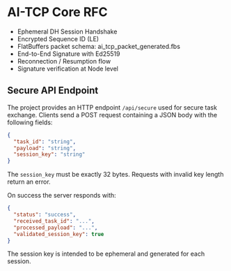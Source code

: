 # AI-TCP Core RFC

- Ephemeral DH Session Handshake
- Encrypted Sequence ID (LE)
- FlatBuffers packet schema: ai_tcp_packet_generated.fbs
- End-to-End Signature with Ed25519
- Reconnection / Resumption flow
- Signature verification at Node level

## Secure API Endpoint

The project provides an HTTP endpoint `/api/secure` used for secure task
exchange. Clients send a POST request containing a JSON body with the
following fields:

```json
{
  "task_id": "string",
  "payload": "string",
  "session_key": "string"
}
```

The `session_key` must be exactly 32 bytes. Requests with invalid key length
return an error.

On success the server responds with:

```json
{
  "status": "success",
  "received_task_id": "...",
  "processed_payload": "...",
  "validated_session_key": true
}
```

The session key is intended to be ephemeral and generated for each session.
